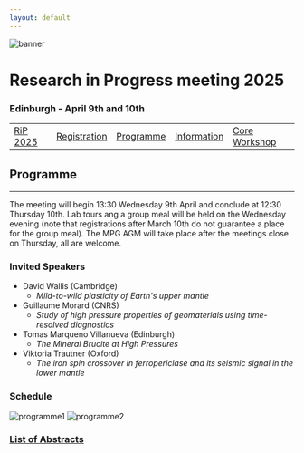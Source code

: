 ```yaml
---
layout: default
---
```


![banner](https://MinPhys.github.io/RiP_2025/assets/website_banner_RiP_25.png)
# Research in Progress meeting 2025
### Edinburgh - April 9th and 10th

|    |    |    |    |    |
|----|----|----|----|----|
| [RiP 2025](./RiP_2025.html) | [Registration](./RiP_2025-abstracts.html) | [Programme](./RiP_2025-programme.html) | [Information](./RiP_2025-planning.html) | [Core Workshop](./core_workshop.html) |

## Programme
* * *

The meeting will begin 13:30 Wednesday 9th April and conclude at 12:30 Thursday 10th.
Lab tours ang a group meal will be held on the Wednesday evening (note that registrations after March 10th do not guarantee a place for the group meal).
The MPG AGM will take place after the meetings close on Thursday, all are welcome.

### Invited Speakers
- David Wallis (Cambridge)
  - _Mild-to-wild plasticity of Earth's upper mantle_
- Guillaume Morard (CNRS)
  - _Study of high pressure properties of geomaterials using time-resolved diagnostics_
- Tomas Marqueno Villanueva (Edinburgh)
  - _The Mineral Brucite at High Pressures_
- Viktoria Trautner (Oxford)
  - _The iron spin crossover in ferropericlase and its seismic signal in the lower mantle_

### Schedule
![programme1](https://MinPhys.github.io/RiP_2025/assets/programme1.png)
![programme2](https://MinPhys.github.io/RiP_2025/assets/programme2.png)

### [List of Abstracts](https://MinPhys.github.io/RiP_2025/assets/RiP25_abstracts.pdf)

